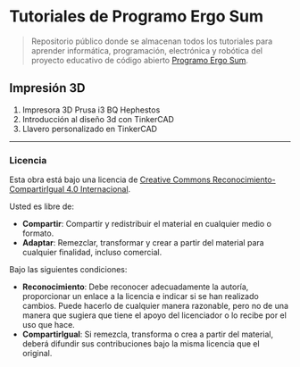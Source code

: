 # Tutoriales de Programo Ergo Sum

> Repositorio público donde se almacenan todos los tutoriales para aprender informática, programación, electrónica y robótica del proyecto educativo de código abierto [Programo Ergo Sum][PES-COM].

## Impresión 3D

1. Impresora 3D Prusa i3 BQ Hephestos
2. Introducción al diseño 3d con TinkerCAD
3. Llavero personalizado en TinkerCAD

---

### Licencia

Esta obra está bajo una licencia de [Creative Commons Reconocimiento-CompartirIgual 4.0 Internacional][CC-BY-SA].

Usted es libre de:

* **Compartir**: Compartir y redistribuir el material en cualquier medio o formato.
* **Adaptar**: Remezclar, transformar y crear a partir del material para cualquier finalidad, incluso comercial.

Bajo las siguientes condiciones:

* **Reconocimiento**: Debe reconocer adecuadamente la autoría, proporcionar un enlace a la licencia e indicar si se han realizado cambios. Puede hacerlo de cualquier manera razonable, pero no de una manera que sugiera que tiene el apoyo del licenciador o lo recibe por el uso que hace.
* **CompartirIgual**: Si remezcla, transforma o crea a partir del material, deberá difundir sus contribuciones bajo la misma licencia que el original.


[CC-BY-SA]: https://creativecommons.org/licenses/by-sa/4.0/deed.es_ES
[PES-COM]: https://www.programoergosum.com
